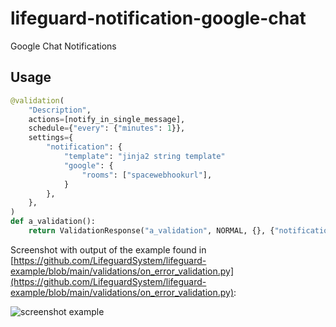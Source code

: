 # lifeguard-notification-google-chat
Google Chat Notifications

## Usage

```python
@validation(
    "Description",
    actions=[notify_in_single_message],
    schedule={"every": {"minutes": 1}},
    settings={
        "notification": {
            "template": "jinja2 string template"
            "google": {
                "rooms": ["spacewebhookurl"],
            }
        },
    },
)
def a_validation():
    return ValidationResponse("a_validation", NORMAL, {}, {"notification": {"notify": True}})
```

Screenshot with output of the example found in [https://github.com/LifeguardSystem/lifeguard-example/blob/main/validations/on_error_validation.py](https://github.com/LifeguardSystem/lifeguard-example/blob/main/validations/on_error_validation.py):

![screenshot example](./docs/example-error-openai.png)

